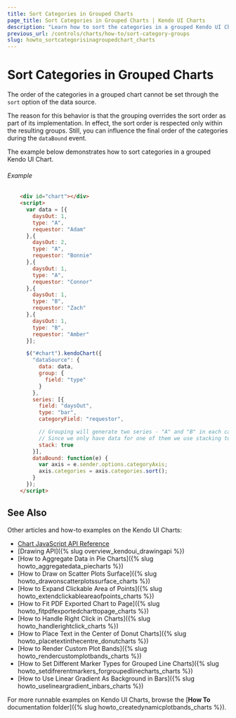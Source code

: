 ```yaml
---
title: Sort Categories in Grouped Charts
page_title: Sort Categories in Grouped Charts | Kendo UI Charts
description: "Learn how to sort the categories in a grouped Kendo UI Chart."
previous_url: /controls/charts/how-to/sort-category-groups
slug: howto_sortcategorisinagroupedchart_charts
---
```


# Sort Categories in Grouped Charts

The order of the categories in a grouped chart cannot be set through the `sort` option of the data source.

The reason for this behavior is that the grouping overrides the sort order as part of its implementation. In effect, the sort order is respected only within the resulting groups. Still, you can influence the final order of the categories during the `dataBound` event.

The example below demonstrates how to sort categories in a grouped Kendo UI Chart.

###### Example

```html
    <div id="chart"></div>
    <script>
      var data = [{
        daysOut: 1,
        type: "A",
        requestor: "Adam"
      },{
        daysOut: 2,
        type: "A",
        requestor: "Bonnie"
      },{
        daysOut: 1,
        type: "A",
        requestor: "Connor"
      },{
        daysOut: 1,
        type: "B",
        requestor: "Zach"
      },{
        daysOut: 1,
        type: "B",
        requestor: "Amber"
      }];

      $("#chart").kendoChart({
        "dataSource": {
          data: data,
          group: {
            field: "type"
          }
        },
        series: [{
          field: "daysOut",
          type: "bar",
          categoryField: "requestor",

          // Grouping will generate two series - "A" and "B" in each category
          // Since we only have data for one of them we use stacking to remove the empty space
          stack: true
        }],
        dataBound: function(e) {
          var axis = e.sender.options.categoryAxis;
          axis.categories = axis.categories.sort();
        }
      });
    </script>
```

## See Also

Other articles and how-to examples on the Kendo UI Charts:

* [Chart JavaScript API Reference](/api/javascript/dataviz/ui/chart)
* [Drawing API]({% slug overview_kendoui_drawingapi %})
* [How to Aggregate Data in Pie Charts]({% slug howto_aggregatedata_piecharts %})
* [How to Draw on Scatter Plots Surface]({% slug howto_drawonscatterplotssurface_charts %})
* [How to Expand Clickable Area of Points]({% slug howto_extendclickableareaofpoints_charts %})
* [How to Fit PDF Exported Chart to Page]({% slug howto_fitpdfexportedcharttopage_charts %})
* [How to Handle Right Click in Charts]({% slug howto_handlerightclick_charts %})
* [How to Place Text in the Center of Donut Charts]({% slug howto_placetextinthecentre_donutcharts %})
* [How to Render Custom Plot Bands]({% slug howto_rendercustomplotbands_charts %})
* [How to Set Different Marker Types for Grouped Line Charts]({% slug howto_setdifrerentmarkers_forgroupedlinecharts_charts %})
* [How to Use Linear Gradient As Background in Bars]({% slug howto_uselineargradient_inbars_charts %})

For more runnable examples on Kendo UI Charts, browse the [**How To** documentation folder]({% slug howto_createdynamicplotbands_charts %}).
